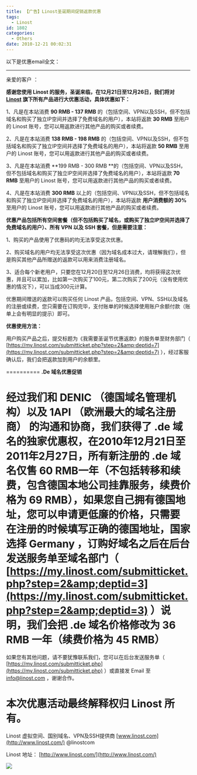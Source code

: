 ```yaml
---
title: 【广告】Linost圣诞期间促销返款优惠
tags:
  - Linost
id: 1802
categories:
  - Others
date: 2010-12-21 00:02:31
---
```


以下是优惠email全文：

---------------

亲爱的客户 ：

**感谢您使用 Linost 的服务，圣诞来临，在12月21日至12月26日，我们将对 [Linost](http://www.linost.com/) 旗下所有产品进行大优惠活动，具体优惠如下：**

1、凡是在本站消费 **90 RMB - 137 RMB** 的（包括空间、VPN以及SSH，但不包括域名和购买了独立IP空间并选择了免费域名的用户），本站将返款 **30 RMB** 至用户的 Linost 账号，您可以用返款进行其他产品的购买或者续费。

2、凡是在本站消费 **138 RMB - 198 RMB** 的（包括空间、VPN以及SSH，但不包括域名和购买了独立IP空间并选择了免费域名的用户），本站将返款 **50 RMB** 至用户的 Linost 账号，您可以用返款进行其他产品的购买或者续费。

3、凡是在本站消费 **199 RMB - 300 RMB **的（包括空间、VPN以及SSH，但不包括域名和购买了独立IP空间并选择了免费域名的用户），本站将返款 **70 RMB** 至用户的 Linost 账号，您可以用返款进行其他产品的购买或者续费。

4、凡是在本站消费 **300 RMB** 以上的（包括空间、VPN以及SSH，但不包括域名和购买了独立IP空间并选择了免费域名的用户），本站将返款 **用户消费额的 30%** 至用户的 Linost 账号，您可以用返款进行其他产品的购买或者续费。

**优惠产品包括所有空间套餐（但不包括购买了域名，或购买了独立IP空间并选择了免费域名的用户）、所有 VPN 以及 SSH 套餐，但是需要注意：**

<!--more-->1、购买的产品使用了优惠码的均无法享受这次优惠。

2、购买域名的用户均无法享受这次优惠（因为域名成本过大，请理解我们），但是购买其他产品所赠送的返款可以用来消费注册域名。

3、适合每个新老用户，只要您在12月20日至12月26日消费，均将获得这次优惠，并且可以累加，比如第一次购买了100元，第二次购买了200元（没有使用优惠的情况下），可以当成300元计算。

优惠期间赠送的返款可以购买任何 Linost 产品，包括空间、VPN、SSH以及域名的注册或续费，您只需要在订购完毕，支付账单的时候选择使用账户余额付款（账单上会有明显的提示）即可。

**优惠使用方法：**

用户购买产品之后，提交标题为《我需要圣诞节优惠返款》的服务单至财务部门（ [https://my.linost.com/submitticket.php?step=2&amp;deptid=7](https://my.linost.com/submitticket.php?step=2&amp;deptid=7) ），经过客服确认后，我们会把返款加到用户的余额里。

==========
**.De 域名优惠促销**

经过我们和 DENIC （德国域名管理机构）以及 1API （欧洲最大的域名注册商） 的沟通和协商，我们获得了 .de 域名的独家优惠权，在2010年12月21日至2011年2月27日，**所有新注册的 .de 域名仅售 60 RMB一年**（不包括转移和续费，包含德国本地公司挂靠服务，续费价格为 69 RMB），**如果您自己拥有德国地址，您可以申请更低廉的价格**，只需要在注册的时候填写正确的德国地址，国家选择 **Germany** ，订购好域名之后在后台发送服务单至域名部门（ [https://my.linost.com/submitticket.php?step=2&amp;deptid=3](https://my.linost.com/submitticket.php?step=2&amp;deptid=3) ）说明，我们会把 .de 域名价格修改为 36 RMB 一年（续费价格为 45 RMB）
==========

如果您有其他问题，请不要犹豫联系我们，您可以在后台发送服务单（ [https://my.linost.com/submitticket.php](https://my.linost.com/submitticket.php) ）或直接发 Email 至 info@linost.com ，谢谢合作。

本次优惠活动最终解释权归 Linost 所有。
==========
Linost 虚拟空间、国别域名、VPN及SSH提供商
[www.linost.com](http://www.linost.com/)
@linostcom

Linost 地址： [http://www.linost.com/](http://www.linost.com/)

![](//showfom.imgbed.com/new/files/ed2a573fb6ea5ad9b328cef4263de391.png)